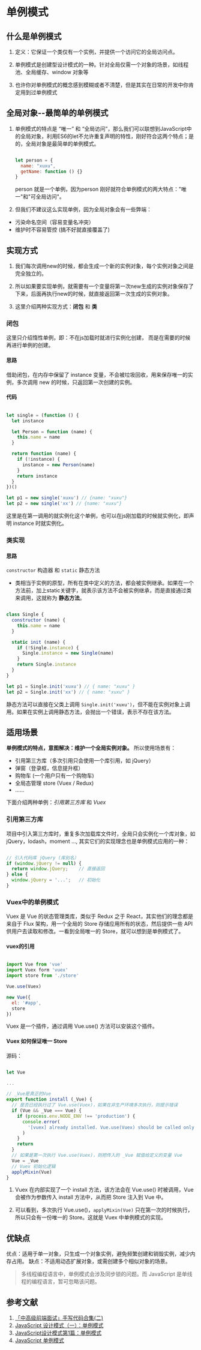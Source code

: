 # 单例模式

## 什么是单例模式

1. 定义：它保证一个类仅有一个实例，并提供一个访问它的全局访问点。

2. 单例模式是创建型设计模式的一种。针对全局仅需一个对象的场景，如线程池、全局缓存、window 对象等

3. 也许你对单例模式的概念感到模糊或者不清楚，但是其实在日常的开发中你肯定用到过单例模式

## 全局对象--最简单的单例模式

1. 单例模式的特点是 “唯一” 和 “全局访问”，那么我们可以联想到JavaScript中的全局对象，利用ES6的let不允许重复声明的特性，刚好符合这两个特点；是的，全局对象是最简单的单例模式。

    ```js
    
    let person = {
      name: "xuxu",
      getName: function () {}
    }
    
    ```
    
    person 就是一个单例，因为person 刚好就符合单例模式的两大特点："唯一"和"可全局访问"。

2. 但我们不建议这么实现单例，因为全局对象会有一些弊端：

-   污染命名空间（容易变量名冲突）
-   维护时不容易管控 (搞不好就直接覆盖了)

## 实现方式

1. 我们每次调用new的时候，都会生成一个新的实例对象，每个实例对象之间是完全独立的。

2. 所以如果要实现单例，就需要有一个变量将第一次new生成的实例对象保存了下来，后面再执行new的时候，就直接返回第一次生成的实例对象。

3. 这里介绍两种实现方式：__闭包__ 和 __类__

### 闭包

这里只介绍惰性单例，即：不在js加载时就进行实例化创建， 而是在需要的时候再进行单例的创建。

#### 思路

借助闭包，在内存中保留了 instance 变量，不会被垃圾回收，用来保存唯一的实例，多次调用 new 的时候，只返回第一次创建的实例。

#### 代码

```js

let single = (function () {
  let instance

  let Person = function (name) {
    this.name = name
  }

  return function (name) {
    if (!instance) {
      instance = new Person(name)
    }
    return instance
  }
})()

let p1 = new single('xuxu') // {name: "xuxu"}
let p2 = new single('xx') // {name: "xuxu"}

```

这里是在第一调用的就实例化这个单例，也可以在js刚加载的时候就实例化，即声明 instance 时就实例化。

### 类实现

#### 思路

`constructor` 构造器 和 `static` 静态方法

-   类相当于实例的原型，所有在类中定义的方法，都会被实例继承。如果在一个方法前，加上static关键字，就表示该方法不会被实例继承，而是直接通过类来调用，这就称为 __静态方法__。

```js

class Single {
  constructor (name) {
    this.name = name
  }

  static init (name) {
    if (!Single.instance) {
      Single.instance = new Single(name)
    }
    return Single.instance
  }
}

let p1 = Single.init('xuxu') // { name: "xuxu" }
let p2 = Single.init('xx') // { name: "xuxu" }

```

静态方法可以直接在父类上调用 `Single.init('xuxu')`，但不能在实例对象上调用。如果在实例上调用静态方法，会抛出一个错误，表示不存在该方法。


## 适用场景

__单例模式的特点，意图解决：维护一个全局实例对象。__ 所以使用场景有：

-   引用第三方库（多次引用只会使用一个库引用，如 jQuery）
-   弹窗（登录框，信息提升框）
-   购物车 (一个用户只有一个购物车)
-   全局态管理 store (Vuex / Redux)
-   ......

下面介绍两种单例：*引用第三方库* 和 *Vuex*

### 引用第三方库

项目中引入第三方库时，重复多次加载库文件时，全局只会实例化一个库对象，如 jQuery，lodash，moment ..., 其实它们的实现理念也是单例模式应用的一种：

```js

// 引入代码库 jQuery (库别名）
if (window.jQuery != null) {
  return window.jQuery;    // 直接返回
} else {
  window.jQuery = '...';   // 初始化
}

```

### Vuex中的单例模式

Vuex 是 Vue 的状态管理类库，类似于 Redux 之于 React，其实他们的理念都是来自于 Flux 架构，用一个全局的 Store 存储应用所有的状态，然后提供一些 API 供用户去读取和修改。一看到全局唯一的 Store，就可以想到是单例模式了。

#### vuex的引用

```js

import Vue from 'vue'
import Vuex form 'vuex'
import store from './store'

Vue.use(Vuex)

new Vue({
  el: '#app',
  store
})

```

Vuex 是一个插件，通过调用 Vue.use() 方法可以安装这个插件。

#### Vuex 如何保证唯一 Store

源码：

```js

let Vue

...

// _Vue是真正的Vue
export function install (_Vue) {
  // 是否已经执行过了 Vue.use(Vuex)，如果在非生产环境多次执行，则提示错误
  if (Vue && _Vue === Vue) {
    if (process.env.NODE_ENV !== 'production') {
      console.error(
        '[vuex] already installed. Vue.use(Vuex) should be called only once.'
      )
    }
    return
  }
  // 如果是第一次执行 Vue.use(Vuex)，则把传入的 _Vue 赋值给定义的变量 Vue
  Vue = _Vue
  // Vuex 初始化逻辑
  applyMixin(Vue)
}

```

1. Vuex 在内部实现了一个 install 方法，该方法会在 Vue.use() 时被调用，Vue 会被作为参数传入 install 方法中，从而把 Store 注入到 Vue 中。

2. 可以看到，多次执行 Vue.use()，`applyMixin(Vue)` 只在第一次的时候执行，所以只会有一份唯一的 Store。这就是 Vuex 中单例模式的实现。


## 优缺点

优点：适用于单一对象，只生成一个对象实例，避免频繁创建和销毁实例，减少内存占用。
缺点：不适用动态扩展对象，或需创建多个相似对象的场景。

> 多线程编程语言中，单例模式会涉及同步锁的问题。而 JavaScript 是单线程的编程语言，暂可忽略该问题。


## 参考文献

1. [「中高级前端面试」手写代码合集(二)](https://juejin.cn/post/6904079136299024398/)
2. [JavaScript 设计模式（一）：单例模式](https://juejin.cn/post/6844903874210299912#heading-2)
3. [JavaScript设计模式第1篇：单例模式](https://cloud.tencent.com/developer/article/1544760)
4. [JavaScript 单例模式](https://www.w3cschool.cn/zobyhd/tqlv9ozt.html)
